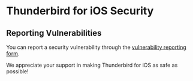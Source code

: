 # Thunderbird for iOS Security

## Reporting Vulnerabilities

You can report a security vulnerability through the [vulnerability reporting form](https://github.com/thunderbird/thunderbird-ios/security/advisories/new).

We appreciate your support in making Thunderbird for iOS as safe as possible!
